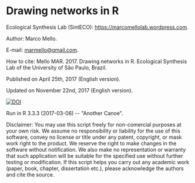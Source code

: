 # Drawing networks in R

Ecological Synthesis Lab (SintECO): https://marcomellolab.wordpress.com.

Author: Marco Mello.

E-mail: marmello@gmail.com.

How to cite: Mello MAR. 2017. Drawing networks in R. Ecological Synthesis Lab of the University of São Paulo, Brazil.

Published on April 25th, 2017 (English version).

Updated on November 22nd, 2017 (English version).

<a href="https://doi.org/10.5281/zenodo.1487603"><img src="https://zenodo.org/badge/DOI/10.5281/zenodo.1487603.svg" alt="DOI"></a>


Run in R 3.3.3 (2017-03-06) -- "Another Canoe".

Disclaimer: You may use this script freely for non-comercial purposes at your own risk. We assume no responsibility or liability for the use of this software, convey no license or title under any patent, copyright, or mask work right to the product. We reserve the right to make changes in the software without notification. We also make no representation or warranty that such application will be suitable for the specified use without further testing or modification. If this script helps you carry out any academic work (paper, book, chapter, dissertation etc.), please acknowledge the authors and cite the source.
